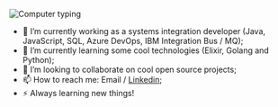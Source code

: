 ![Computer typing](https://i.pinimg.com/originals/0d/10/d2/0d10d2fe48a7956a4fdc9f7251132236.gif)

- 🔭 I’m currently working as a systems integration developer (Java, JavaScript, SQL, Azure DevOps, IBM Integration Bus / MQ);
- 🌱 I’m currently learning some cool technologies (Elixir, Golang and Python);
- 👯 I’m looking to collaborate on cool open source projects;
- 📫 How to reach me: Email / [Linkedin](https://www.linkedin.com/in/guilherme-freire-pll/);
- ⚡ Always learning new things!
